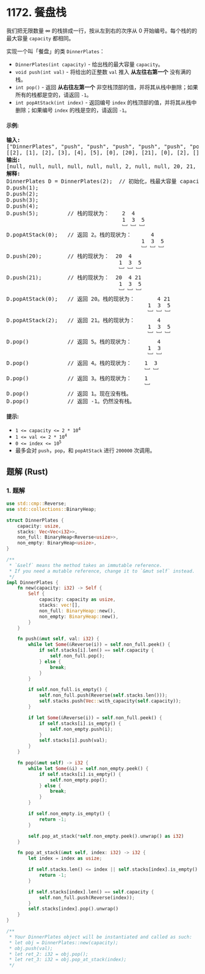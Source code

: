 # 1172. 餐盘栈
我们把无限数量 ∞ 的栈排成一行，按从左到右的次序从 0 开始编号。每个栈的的最大容量 `capacity` 都相同。

实现一个叫「餐盘」的类 `DinnerPlates`：

* `DinnerPlates(int capacity)` - 给出栈的最大容量 `capacity`。
* `void push(int val)` - 将给出的正整数 `val` 推入 **从左往右第一个** 没有满的栈。
* `int pop()` - 返回 **从右往左第一个** 非空栈顶部的值，并将其从栈中删除；如果所有的栈都是空的，请返回 `-1`。
* `int popAtStack(int index)` - 返回编号 `index` 的栈顶部的值，并将其从栈中删除；如果编号 `index` 的栈是空的，请返回 `-1`。

#### 示例:
<pre>
<strong>输入:</strong>
["DinnerPlates", "push", "push", "push", "push", "push", "popAtStack", "push", "push", "popAtStack", "popAtStack", "pop", "pop", "pop", "pop", "pop"]
[[2], [1], [2], [3], [4], [5], [0], [20], [21], [0], [2], [], [], [], [], []]
<strong>输出:</strong>
[null, null, null, null, null, null, 2, null, null, 20, 21, 5, 4, 3, 1, -1]
<strong>解释:</strong>
DinnerPlates D = DinnerPlates(2);  // 初始化，栈最大容量 capacity = 2
D.push(1);
D.push(2);
D.push(3);
D.push(4);
D.push(5);         // 栈的现状为：    2  4
                                    1  3  5
                                    ﹈ ﹈ ﹈
D.popAtStack(0);   // 返回 2。栈的现状为：      4
                                          1  3  5
                                          ﹈ ﹈ ﹈
D.push(20);        // 栈的现状为：  20  4
                                   1  3  5
                                   ﹈ ﹈ ﹈
D.push(21);        // 栈的现状为：  20  4 21
                                   1  3  5
                                   ﹈ ﹈ ﹈
D.popAtStack(0);   // 返回 20。栈的现状为：       4 21
                                            1  3  5
                                            ﹈ ﹈ ﹈
D.popAtStack(2);   // 返回 21。栈的现状为：       4
                                            1  3  5
                                            ﹈ ﹈ ﹈
D.pop()            // 返回 5。栈的现状为：        4
                                            1  3
                                            ﹈ ﹈
D.pop()            // 返回 4。栈的现状为：    1  3
                                           ﹈ ﹈
D.pop()            // 返回 3。栈的现状为：    1
                                           ﹈
D.pop()            // 返回 1。现在没有栈。
D.pop()            // 返回 -1。仍然没有栈。
</pre>

#### 提示:
* <code>1 <= capacity <= 2 * 10<sup>4</sup></code>
* <code>1 <= val <= 2 * 10<sup>4</sup></code>
* <code>0 <= index <= 10<sup>5</sup></code>
* 最多会对 `push`，`pop`，和 `popAtStack` 进行 `200000` 次调用。

## 题解 (Rust)

### 1. 题解
```Rust
use std::cmp::Reverse;
use std::collections::BinaryHeap;

struct DinnerPlates {
    capacity: usize,
    stacks: Vec<Vec<i32>>,
    non_full: BinaryHeap<Reverse<usize>>,
    non_empty: BinaryHeap<usize>,
}

/**
 * `&self` means the method takes an immutable reference.
 * If you need a mutable reference, change it to `&mut self` instead.
 */
impl DinnerPlates {
    fn new(capacity: i32) -> Self {
        Self {
            capacity: capacity as usize,
            stacks: vec![],
            non_full: BinaryHeap::new(),
            non_empty: BinaryHeap::new(),
        }
    }

    fn push(&mut self, val: i32) {
        while let Some(&Reverse(i)) = self.non_full.peek() {
            if self.stacks[i].len() == self.capacity {
                self.non_full.pop();
            } else {
                break;
            }
        }

        if self.non_full.is_empty() {
            self.non_full.push(Reverse(self.stacks.len()));
            self.stacks.push(Vec::with_capacity(self.capacity));
        }

        if let Some(&Reverse(i)) = self.non_full.peek() {
            if self.stacks[i].is_empty() {
                self.non_empty.push(i);
            }
            self.stacks[i].push(val);
        }
    }

    fn pop(&mut self) -> i32 {
        while let Some(&i) = self.non_empty.peek() {
            if self.stacks[i].is_empty() {
                self.non_empty.pop();
            } else {
                break;
            }
        }

        if self.non_empty.is_empty() {
            return -1;
        }

        self.pop_at_stack(*self.non_empty.peek().unwrap() as i32)
    }

    fn pop_at_stack(&mut self, index: i32) -> i32 {
        let index = index as usize;

        if self.stacks.len() <= index || self.stacks[index].is_empty() {
            return -1;
        }

        if self.stacks[index].len() == self.capacity {
            self.non_full.push(Reverse(index));
        }
        self.stacks[index].pop().unwrap()
    }
}

/**
 * Your DinnerPlates object will be instantiated and called as such:
 * let obj = DinnerPlates::new(capacity);
 * obj.push(val);
 * let ret_2: i32 = obj.pop();
 * let ret_3: i32 = obj.pop_at_stack(index);
 */
```
